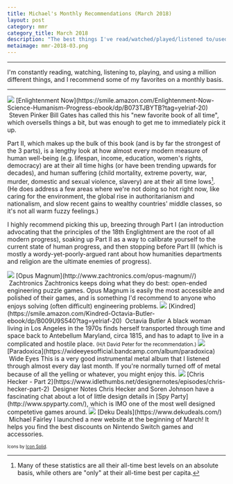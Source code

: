 ```yaml
---
title: Michael's Monthly Recommendations (March 2018)
layout: post
category: mmr
category_title: March 2018
description: "The best things I've read/watched/played/listened to/used in the past month."
metaimage: mmr-2018-03.png
---
```


-----

I'm constantly reading, watching, listening to, playing, and using a million different things, and I recommend some of my favorites on a monthly basis.

-----

<img src="/images/icons/book.svg" class="mmr-icon" />
<span class="mmr-heading">[Enlightenment Now](https://smile.amazon.com/Enlightenment-Now-Science-Humanism-Progress-ebook/dp/B073TJBYTB?tag=yelriaf-20)</span> &nbsp;<span class="mmr-creator">Steven Pinker</span>  
Bill Gates has called this his "new favorite book of all time", which oversells things a bit, but was enough to get me to immediately pick it up.

Part II, which makes up the bulk of this book (and is by far the strongest of the 3 parts), is a lengthy look at how almost every modern measure of human well-being (e.g. lifespan, income, education, women's rights, democracy) are at their all time highs (or have been trending upwards for decades), and human suffering (child mortality, extreme poverty, war, murder, domestic and sexual violence, slavery) are at their all time lows[^percentage].
(He does address a few areas where we're not doing so hot right now, like caring for the environment, the global rise in authoritarianism and nationalism, and slow recent gains to wealthy countries' middle classes, so it's not all warm fuzzy feelings.)

I highly recommend picking this up, breezing through Part I (an introduction advocating that the principles of the 18th Englightment are the root of all modern progress), soaking up Part II as a way to calibrate yourself to the current state of human progress, and then stopping before Part III (which is mostly a wordy-yet-poorly-argued rant about how humanities departments and religion are the ultimate enemies of progress).


<img src="/images/icons/game.svg" class="mmr-icon" />
<span class="mmr-heading">[Opus Magnum](http://www.zachtronics.com/opus-magnum//)</span> &nbsp;<span class="mmr-creator">Zachtronics</span>  
Zachtronics keeps doing what they do best: open-ended engineering puzzle games.
Opus Magnum is easily the most accessible and polished of their games, and is something I'd recommend to anyone who enjoys solving (often difficult) engineering problems.

<img src="/images/icons/book.svg" class="mmr-icon" />
<span class="mmr-heading">[Kindred](https://smile.amazon.com/Kindred-Octavia-Butler-ebook/dp/B009U9S540?tag=yelriaf-20)</span> &nbsp;<span class="mmr-creator">Octavia Butler</span>  
A black woman living in Los Angeles in the 1970s finds herself transported through time and space back to Antebellum Maryland, circa 1815, and has to adapt to live in a complicated and hostile place.  
<small>(H/t David Peter for the recommendation.)</small>

<img src="/images/icons/music.svg" class="mmr-icon" />
<span class="mmr-heading">[Paradoxica](https://wideeyesofficial.bandcamp.com/album/paradoxica)</span> &nbsp;<span class="mmr-creator">Wide Eyes</span>  
This is a very good instrumental metal album that I listened through almost every day last month.
If you're normally turned off of metal because of all the yelling or whatever, you might enjoy this.

<img src="/images/icons/podcast.svg" class="mmr-icon" />
<span class="mmr-heading">[Chris Hecker - Part 2](https://www.idlethumbs.net/designernotes/episodes/chris-hecker-part-2)</span> &nbsp;<span class="mmr-creator">Designer Notes</span>  
Chris Hecker and Soren Johnson have a fascinating chat about a lot of little design details in [Spy Party](http://www.spyparty.com/), which is IMO one of the most well designed competetive games around.

<img src="/images/icons/dekudeals.svg" class="mmr-icon" />
<span class="mmr-heading">[Deku Deals](https://www.dekudeals.com/)</span> &nbsp;<span class="mmr-creator">Michael Fairley</span>  
I launched a new website at the beginning of March!
It helps you find the best discounts on Nintendo Switch games and accessories.


[^percentage]: Many of these statistics are all their all-time best levels on an absolute basis, while others are "only" at their all-time best per capita.

<span style="font-size: 10px;">Icons by <a href="https://thenounproject.com/SimpleIcons/">Icon Solid</a>.</span>
